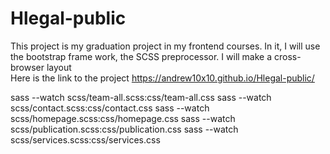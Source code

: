 # Hlegal-public
This project is my graduation project in my frontend courses. In it, I will use the bootstrap frame work, the SCSS preprocessor. I will make a cross-browser layout<br>
Here is the link to the project https://andrew10x10.github.io/Hlegal-public/


sass --watch scss/team-all.scss:css/team-all.css
sass --watch scss/contact.scss:css/contact.css
sass --watch scss/homepage.scss:css/homepage.css
sass --watch scss/publication.scss:css/publication.css
sass --watch scss/services.scss:css/services.css